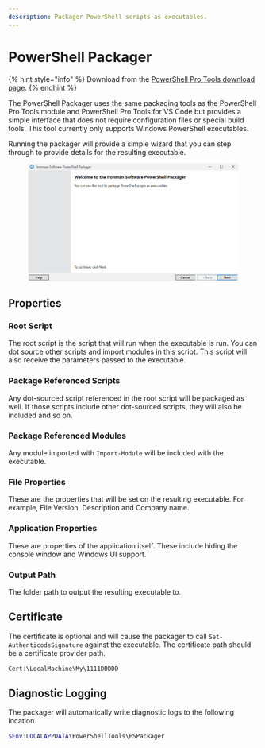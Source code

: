 ```yaml
---
description: Packager PowerShell scripts as executables.
---
```


# PowerShell Packager

{% hint style="info" %}
Download from the [PowerShell Pro Tools download page](https://ironmansoftware.com/powershell-pro-tools/downloads).
{% endhint %}

The PowerShell Packager uses the same packaging tools as the PowerShell Pro Tools module and PowerShell Pro Tools for VS Code but provides a simple interface that does not require configuration files or special build tools. This tool currently only supports Windows PowerShell executables.&#x20;

Running the packager will provide a simple wizard that you can step through to provide details for the resulting executable.&#x20;

<figure><img src="../../.gitbook/assets/image (2).png" alt=""><figcaption></figcaption></figure>

## Properties

### Root Script

The root script is the script that will run when the executable is run. You can dot source other scripts and import modules in this script. This script will also receive the parameters passed to the executable.&#x20;

### Package Referenced Scripts

Any dot-sourced script referenced in the root script will be packaged as well. If those scripts include other dot-sourced scripts, they will also be included and so on.&#x20;

### Package Referenced Modules

Any module imported with `Import-Module` will be included with the executable.&#x20;

### File Properties

These are the properties that will be set on the resulting executable. For example, File Version, Description and Company name.&#x20;

### Application Properties

These are properties of the application itself. These include hiding the console window and Windows UI support.&#x20;

### Output Path

&#x20;The folder path to output the resulting executable to.&#x20;

## Certificate

The certificate is optional and will cause the packager to call `Set-AuthenticodeSignature` against the executable. The certificate path should be a certificate provider path.

```powershell
Cert:\LocalMachine\My\1111DDDDD
```

## Diagnostic Logging

The packager will automatically write diagnostic logs to the following location.&#x20;

```powershell
$Env:LOCALAPPDATA\PowerShellTools\PSPackager
```

